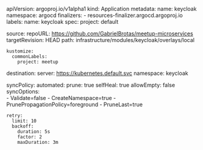 apiVersion: argoproj.io/v1alpha1
kind: Application
metadata:
  name: keycloak
  namespace: argocd
  finalizers:
    - resources-finalizer.argocd.argoproj.io
  labels:
    name: keycloak
spec:
  project: default

  source:
    repoURL: https://github.com/GabrielBrotas/meetup-microservices 
    targetRevision: HEAD
    path: infrastructure/modules/keycloak/overlays/local

    kustomize:
      commonLabels:
        project: meetup

  destination:
    server: https://kubernetes.default.svc
    namespace: keycloak

  syncPolicy:
    automated:
      prune: true
      selfHeal: true
      allowEmpty: false
    syncOptions:     
    - Validate=false 
    - CreateNamespace=true 
    - PrunePropagationPolicy=foreground
    - PruneLast=true 

    retry:
      limit: 10
      backoff:
        duration: 5s
        factor: 2 
        maxDuration: 3m